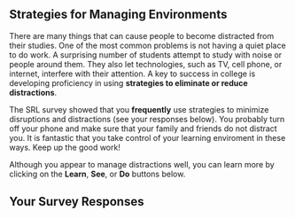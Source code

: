 ## Strategies for Managing Environments

There are many things that can cause people to become distracted from their studies. One of the most common problems is not having a quiet place to do work. A surprising number of students attempt to study with noise or people around them. They also let technologies, such as TV, cell phone, or internet, interfere with their attention. A key to success in college is developing proficiency in using **strategies to eliminate or reduce distractions**.

The SRL survey showed that you **frequently** use strategies to minimize disruptions and distractions (see your responses below). You probably turn off your phone and make sure that your family and friends do not distract you. It is fantastic that you take control of your learning enviroment in these ways. Keep up the good work! 

Although you appear to manage distractions well, you can learn more by clicking on the **Learn**, **See**, or **Do** buttons below.

## Your Survey Responses
